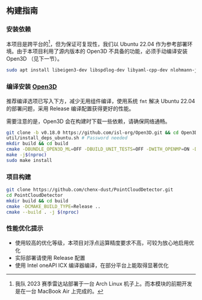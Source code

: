 ## 构建指南

### 安装依赖

本项目是跨平台的[^1]，但为保证可复现性，我们以 Ubuntu 22.04 作为参考部署环境。由于本项目利用了源内版本的 Open3D 不具备的功能，必须手动编译安装 Open3D （见下一节）。

```bash
sudo apt install libeigen3-dev libspdlog-dev libyaml-cpp-dev nlohmann-json3-dev libboost-dev libtbb-dev libpaho-mqtt-dev libpaho-mqttpp-dev
```

### 编译安装 [Open3D](https://github.com/isl-org/Open3D)

推荐编译选项已写入下方，减少无用组件编译，使用系统 `fmt` 解决 Ubuntu 22.04 的部署问题，采用 Release 编译配置获得更好的性能。

需要注意的是，Open3D 会在构建时下载一些依赖，请确保网络通畅。

```bash
git clone -b v0.18.0 https://github.com/isl-org/Open3D.git && cd Open3D
util/install_deps_ubuntu.sh # Password needed
mkdir build && cd build
cmake -DBUNDLE_OPEN3D_ML=OFF -DBUILD_UNIT_TESTS=OFF -DWITH_OPENMP=ON -DBUILD_PYTHON_MODULE=OFF -DBUILD_EXAMPLES=OFF -DUSE_SYSTEM_FMT=ON -DGLIBCXX_USE_CXX11_ABI=1 -DCMAKE_BUILD_TYPE=Release ..
make -j$(nproc)
sudo make install
```

### 项目构建

```bash
git clone https://github.com/chenx-dust/PointCloudDetector.git
cd PointCloudDetector
mkdir build && cd build
cmake -DCMAKE_BUILD_TYPE=Release ..
cmake --build . -j $(nproc)
```
### 性能优化提示

- 使用较高的优化等级，本项目对浮点运算精度要求不高，可较为放心地启用优化
- 实际部署请使用 Release 配置
- 使用 Intel oneAPI ICX 编译器编译，在部分平台上能取得显著优化

[^1]: 我队 2023 赛季雷达站部署于一台 Arch Linux 机子上。而本模块的前期开发是在一台 MacBook Air 上完成的。
